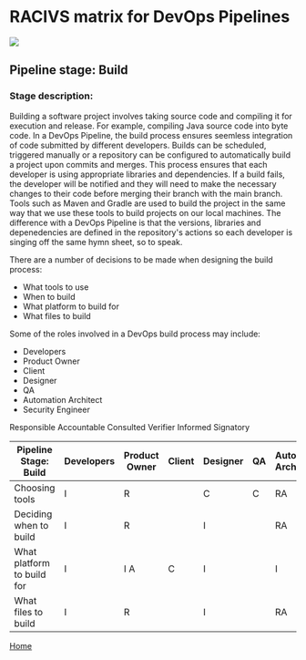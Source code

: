 # __RACIVS matrix for DevOps Pipelines__   

<img src="https://user-images.githubusercontent.com/10748736/112030685-6c81be80-8b32-11eb-94b8-c2c01b8f4581.png">

## __Pipeline stage:__  Build  
### __Stage description:__ 
Building a software project involves taking source code and compiling it for execution and release. For example, compiling Java source code into byte code.
In a DevOps Pipeline, the build process ensures seemless integration of code submitted by different developers. Builds can be scheduled, triggered manually or a repository can be configured to automatically build a project upon commits and merges. This process ensures that each developer is using appropriate libraries and dependencies. If a build fails, the developer will be notified and they will need to make the necessary changes to their code before merging their branch with the main branch.
Tools such as Maven and Gradle are used to build the project in the same way that we use these tools to build projects on our local machines. The difference with a DevOps Pipeline is that the versions, libraries and depenedencies are defined in the repository's actions so each developer is singing off the same hymn sheet, so to speak.

There are a number of decisions to be made when designing the build process:
  - What tools to use
  - When to build
  - What platform to build for
  - What files to build

Some of the roles involved in a DevOps build process may include:
  - Developers
  - Product Owner
  - Client
  - Designer
  - QA
  - Automation Architect
  - Security Engineer


Responsible   Accountable  Consulted    Verifier    Informed    Signatory


| Pipeline Stage:<br>Build  | Developers | Product Owner| Client       | Designer     | QA          |Auto. Arch.   |Security Eng|
|----------------------------- |------------- |------------- |------------- |------------- |------------- |------------ |------------ |
| Choosing tools               | I            | R            |              | C            | C            | RA          | CV
| Deciding when to build       | I            | R            |              | I            |              | RA          | 
| What platform to build for   | I            | I A          | C            | I            |              | I           | 
| What files to build          | I            | R            |              | I            |              | RA          | 
  
[Home](../index.md)  
